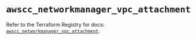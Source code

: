 # `awscc_networkmanager_vpc_attachment`

Refer to the Terraform Registry for docs: [`awscc_networkmanager_vpc_attachment`](https://registry.terraform.io/providers/hashicorp/awscc/0.70.0/docs/resources/networkmanager_vpc_attachment).
